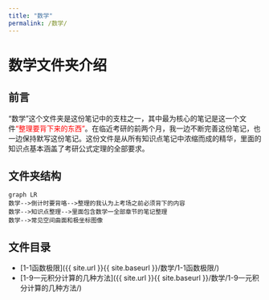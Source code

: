 ```yaml
---
title: "数学"
permalink: /数学/
---
```



# 数学文件夹介绍

## 前言
“数学”这个文件夹是这份笔记中的支柱之一，其中最为核心的笔记是这一个文件<font color=red>“整理要背下来的东西”</font>。在临近考研的前两个月，我一边不断完善这份笔记，也一边保持默写这份笔记。这份文件是从所有知识点笔记中浓缩而成的精华，里面的知识点基本涵盖了考研公式定理的全部要求。

## 文件夹结构
```mermaid
graph LR
数学-->倒计时要背咯-->整理的我认为上考场之前必须背下的内容
数学-->知识点整理-->里面包含数学一全部章节的笔记整理
数学-->常见空间曲面和极坐标图像
```

## 文件目录

- [1-1函数极限]({{ site.url }}{{ site.baseurl }}/数学/1-1函数极限/)
- [1-9一元积分计算的几种方法]({{ site.url }}{{ site.baseurl }}/数学/1-9一元积分计算的几种方法/)
